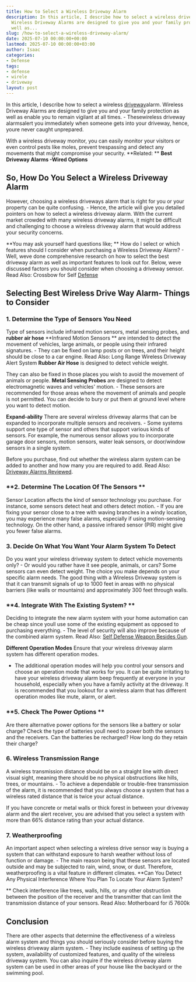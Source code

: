 ```yaml
---
title: How to Select a Wireless Driveway Alarm
description: In this article, I describe how to select a wireless driveway alarm.
  Wireless Driveway Alarms are designed to give you and your family protection as
  well as...
slug: /how-to-select-a-wireless-driveway-alarm/
date: 2025-07-10 00:00:00+00:00
lastmod: 2025-07-10 00:00:00+03:00
author: Isaac
categories:
- Defense
tags:
- defense
- wirele
- driveway
layout: post
---
```

In this article, I describe how to select a wireless [driveway](https://pestpolicy.com/best-driveway-alarms/)alarm. Wireless Driveway Alarms are designed to give you and your family protection as well as enable you to remain vigilant at all times. - Thesewireless driveway alarmsalert you immediately when someone gets into your driveway, hence, youre never caught unprepared.

With a wireless driveway monitor, you can easily monitor your visitors or even control pests like moles, prevent trespassing and detect any movements that might compromise your security. **Related: ** **Best Driveway Alarms -Wired Options**

##  **So, How Do You Select a Wireless Driveway Alarm**

However, choosing a wireless driveways alarm that is right for you or your property can be quite confusing. - Hence, the article will give you detailed pointers on how to select a wireless driveway alarm. With the current market crowded with many wireless driveway alarms, it might be difficult and challenging to choose a wireless driveway alarm that would address your security concerns.

**You may ask yourself hard questions like; ** How do I select or which features should I consider when purchasing a Wireless Driveway Alarm? - Well, weve done comprehensive research on how to select the best driveway alarm as well as important features to look out for. Below, weve discussed factors you should consider when choosing a driveway sensor. Read Also: Crossbow for Self [Defense](https://pestpolicy.com/best-crossbow-for-self-defense/)

##  **Selecting Best Wireless Drive Way Alarm- Things to Consider**

###  **1. Determine the Type of Sensors You Need**

Type of sensors include infrared motion sensors, metal sensing probes, and **rubber air hose** **Infrared Motion Sensors ** are intended to detect the movement of vehicles, large animals, or people using their infrared signatures. - They can be fixed on lamp posts or on trees, and their height should be close to a car engine. Read Also: Long Range Wireless Driveway Alert System **Rubber Air Hose** is designed to detect vehicle weight.

They can also be fixed in those places you wish to avoid the movement of animals or people. **Metal Sensing Probes** are designed to detect electromagnetic waves and vehicles' motion. - These sensors are recommended for those areas where the movement of animals and people is not permitted. You can decide to bury or put them at ground level where you want to detect motion.

**Expand-ability** There are several wireless driveway alarms that can be expanded to incorporate multiple sensors and receivers. - Some systems support one type of sensor and others that support various kinds of sensors. For example, the numerous sensor allows you to incorporate garage door sensors, motion sensors, water leak sensors, or door/window sensors in a single system.

Before you purchase, find out whether the wireless alarm system can be added to another and how many you are required to add. Read Also: [Driveway Alarms Reviewed](https://pestpolicy.com/best-driveway-alarms/).

###  **2. Determine The Location Of The Sensors **

Sensor Location affects the kind of sensor technology you purchase. For instance, some sensors detect heat and others detect motion. - If you are fixing your sensor close to a tree with waving branches in a windy location, you may experience many false alarms, especially if using motion-sensing technology. On the other hand, a passive infrared sensor (PIR) might give you fewer false alarms.

###  **3. Decide On What You Want Your Alarm System To Detect**

Do you want your wireless driveway system to detect vehicle movements only? - Or would you rather have it see people, animals, or cars? Some sensors can even detect weight. The choice you make depends on your specific alarm needs. The good thing with a Wireless Driveway system is that it can transmit signals of up to 1000 feet in areas with no physical barriers (like walls or mountains) and approximately 300 feet through walls.

###  **4. Integrate With The Existing System? **

Deciding to integrate the new alarm system with your home automation can be cheap since youll use some of the existing equipment as opposed to purchasing everything. - The level of security will also improve because of the combined alarm system. Read Also: [Self Defense Weapon Besides Gun](https://pestpolicy.com/best-self-defense-weapon-besides-gun/).

**Different Operation Modes** Ensure that your wireless driveway alarm system has different operation modes.

- The additional operation modes will help you control your sensors and choose an operation mode that works for you. It can be quite irritating to have your wireless driveway alarm beep frequently at everyone in your household, especially when you have a family activity at the driveway. It is recommended that you lookout for a wireless alarm that has different operation modes like mute, alarm, or alert.

###  **5. Check The Power Options **

Are there alternative power options for the sensors like a battery or solar charge? Check the type of batteries youll need to power both the sensors and the receivers. Can the batteries be recharged? How long do they retain their charge?

###  **6. Wireless Transmission Range**

A wireless transmission distance should be on a straight line with direct visual sight, meaning there should be no physical obstructions like hills, trees, or mountains. - To achieve a dependable or trouble-free transmission of the alarm, it is recommended that you always choose a system that has a wireless rated distance that is twice your actual distance.

If you have concrete or metal walls or thick forest in between your driveway alarm and the alert receiver, you are advised that you select a system with more than 66% distance rating than your actual distance.

###  7. Weatherproofing

An important aspect when selecting a wireless drive sensor way is buying a system that can withstand exposure to harsh weather without loss of function or damage. - The main reason being that these sensors are located outside and may be subjected to rain, wind, snow, or dust. Therefore, weatherproofing is a vital feature in different climates. **Can You Detect Any Physical Interference Where You Plan To Locate Your Alarm System?

** Check interference like trees, walls, hills, or any other obstruction between the position of the receiver and the transmitter that can limit the transmission distance of your sensors. Read Also: Motherboard for i5 7600k

##  Conclusion

There are other aspects that determine the effectiveness of a wireless alarm system and things you should seriously consider before buying the wireless driveway alarm system. - They include easiness of setting up the system, availability of customized features, and quality of the wireless driveway system. You can also inquire if the wireless driveway alarm system can be used in other areas of your house like the backyard or the swimming pool.
